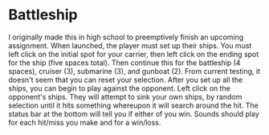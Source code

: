 # Battleship
I originally made this in high school to preemptively finish an upcoming assignment.  When launched, the player must set up their ships.  You must left click on the initial spot for your carrier, then left click on the ending spot for the ship (five spaces total).  Then continue this for the battleship (4 spaces), cruiser (3), submarine (3), and gunboat (2).  From current testing, it doesn't seem that you can reset your selection.  After you set up all the ships, you can begin to play against the opponent.  Left click on the opponent's ships.  They will attempt to sink your own ships, by random selection until it hits something whereupon it will search around the hit.  The status bar at the bottom will tell you if either of you win.  Sounds should play for each hit/miss you make and for a win/loss.
